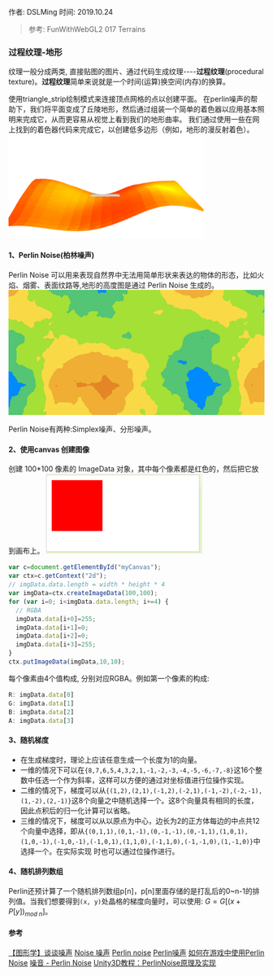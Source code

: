 作者: DSLMing
时间: 2019.10.24

> 参考:
> FunWithWebGL2 017 Terrains

### 过程纹理-地形
纹理一般分成两类, 直接贴图的图片、通过代码生成纹理----**过程纹理**(procedural texture)。**过程纹理**简单来说就是一个时间(运算)换空间(内存)的换算。

使用triangle_strip绘制模式来连接顶点网格的点以创建平面。 在perlin噪声的帮助下，我们将平面变成了丘陵地形，然后通过组装一个简单的着色器以应用基本照明来完成它，从而更容易从视觉上看到我们的地形曲率。 我们通过使用一些在网上找到的着色器代码来完成它，以创建低多边形（例如，地形的漫反射着色）。
<img src="./01.png">

#### 1、Perlin Noise(柏林噪声)
Perlin Noise 可以用来表现自然界中无法用简单形状来表达的物体的形态，比如火焰、烟雾、表面纹路等,地形的高度图是通过 Perlin Noise 生成的。
<img src="./02.png">

Perlin Noise有两种:Simplex噪声、分形噪声。

#### 2、使用canvas 创建图像
创建 100*100 像素的 ImageData 对象，其中每个像素都是红色的，然后把它放到画布上。
<img src="./03.png">

```js
var c=document.getElementById("myCanvas");
var ctx=c.getContext("2d");
// imgData.data.length = width * height * 4
var imgData=ctx.createImageData(100,100);
for (var i=0; i<imgData.data.length; i+=4) {
  // RGBA
  imgData.data[i+0]=255;
  imgData.data[i+1]=0;
  imgData.data[i+2]=0;
  imgData.data[i+3]=255;
}
ctx.putImageData(imgData,10,10);
```

每个像素由4个值构成, 分别对应RGBA。例如第一个像素的构成:
```js
R: imgData.data[0]
G: imgData.data[1]
B: imgData.data[2]
A: imgData.data[3]
```



#### 3、随机梯度
- 在生成梯度时，理论上应该任意生成一个长度为1的向量。
- 一维的情况下可以在`{8,7,6,5,4,3,2,1,-1,-2,-3,-4,-5,-6,-7,-8}`这16个整数中任选一个作为斜率，这样可以方便的通过对坐标值进行位操作实现。
- 二维的情况下，梯度可以从`{(1,2),(2,1),(-1,2),(-2,1),(-1,-2),(-2,-1),(1,-2),(2,-1)}`这8个向量之中随机选择一个。这8个向量具有相同的长度，因此点积后的归一化计算可以省略。
- 三维的情况下，梯度可以从以原点为中心，边长为2的正方体每边的中点共12个向量中选择，即从`{(0,1,1),(0,1,-1),(0,-1,-1),(0,-1,1),(1,0,1),(1,0,-1),(-1,0,-1),(-1,0,1),(1,1,0),(-1,1,0),(-1,-1,0),(1,-1,0)}`中选择一个。在实际实现 时也可以通过位操作进行。

#### 4、随机排列数组
Perlin还预计算了一个随机排列数组p[n]，p[n]里面存储的是打乱后的0~n-1的排列值。当我们想要得到`(x, y)`处晶格的梯度向量时，可以使用: $G=G[(x+P[y])_{mod \ n}]$。


#### 参考
[【图形学】谈谈噪声](https://blog.csdn.net/candycat1992/article/details/50346469)
[Noise 噪声](https://thebookofshaders.com/11/?lan=ch)
[Perlin noise](https://www.cnblogs.com/VanHu/p/4941258.html)
[Perlin噪声](https://zh.m.wikipedia.org/zh/Perlin%E5%99%AA%E5%A3%B0)
[如何在游戏中使用Perlin Noise](http://devmag.org.za/2009/04/25/perlin-noise/)
[噪音 - Perlin Noise](https://www.cnblogs.com/babyrender/archive/2008/10/27/BabyRender.html)
[Unity3D教程：PerlinNoise原理及实现](https://gameinstitute.qq.com/community/detail/106827)
